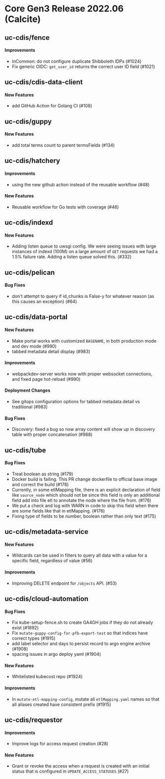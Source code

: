 # Core Gen3 Release 2022.06 (Calcite)

## uc-cdis/fence

#### Improvements
  - InCommon: do not configure duplicate Shibboleth IDPs (#1024)
  - Fix generic OIDC: `get_user_id` returns the correct user ID field (#1021)

## uc-cdis/cdis-data-client

#### New Features
  - add GitHub Action for Golang CI (#108)

## uc-cdis/guppy

#### New Features
  - add total terms count to parent termsFields (#134)

## uc-cdis/hatchery

#### Improvements
  - using the new github action instead of the reusable workflow (#48)

#### New Features
  - Reusable workflow for Go tests with coverage (#46)

## uc-cdis/indexd

#### New Features
  - Adding listen queue to uwsgi config. We were seeing issues with large 
    instances of indexd (100M) on a large amount of `GET` requests we had a 
    1.5% failure rate. Adding a listen queue solved this. (#332)

## uc-cdis/pelican

#### Bug Fixes
  - don't attempt to query if id_chunks is False-y for whatever reason (as this 
    causes an exception) (#64)

## uc-cdis/data-portal

#### New Features
  - Make portal works with customized `BASENAME`, in both production mode and 
    dev mode (#990)
  - tabbed metadata detail display (#983)

#### Improvements
  - webpackdev-server works now with proper websocket connections, and fixed 
    page hot-reload (#990)

#### Deployment Changes
  - See gitops configuration options for tabbed metadata detail vs traditional 
    (#983)

#### Bug Fixes
  - Discovery: fixed a bug so now array content will show up in discovery table 
    with proper concatenation (#988)

## uc-cdis/tube

#### Bug Fixes
  - Treat boolean as string (#179)
  - Docker build is failing. This PR change dockerfile to official base image 
    and correct the build (#178)
  - Currently, in some etlMapping file, there is an explicit declaration of 
    field like `source_node` which should not be since this field is only an 
    additional field add into file etl to annotate the node where the file 
    from. (#176)
  - We put a check and log with WARN in code to skip this field when there are 
    some fields like that in etlMapping. (#176)
  - Fixing type of fields to be number, boolean rather than only text (#175)

## uc-cdis/metadata-service

#### New Features
  - Wildcards can be used in filters to query all data with a value for a 
    specific field, regardless of value (#56)

#### Improvements
  - Improving DELETE endpoint for `/objects` API. (#53)

## uc-cdis/cloud-automation

#### Bug Fixes
  - Fix kube-setup-fence.sh to create GA4GH jobs if they do not already exist 
    (#1892)
  - Fix `mutate-guppy-config-for-pfb-export-test` so that indices have correct 
    types (#1915)
  - add label selector and days to persist record to argo engine archive (#1908)
  - spacing issues in argo deploy yaml (#1904)

#### New Features
  - Whitelisted kubecost repo (#1924)

#### Improvements
  - In `mutate-etl-mapping-config`, mutate all `etlMapping.yaml` names so that 
    all aliases created have consistent prefix (#1915)

## uc-cdis/requestor

#### Improvements
  - Improve logs for access request creation (#28)

#### New Features
  - Grant or revoke the access when a request is created with an initial status 
    that is configured in `UPDATE_ACCESS_STATUSES` (#27)
